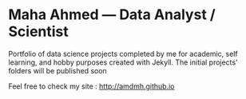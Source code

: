 #  Maha Ahmed  — Data Analyst / Scientist

Portfolio of data science projects completed by me for academic, self learning, and hobby purposes created with Jekyll. 
The initial projects' folders will be published soon 

Feel free to check my site : http://amdmh.github.io

